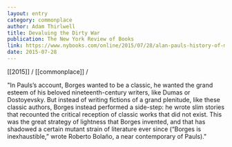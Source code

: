 ```yaml
---
layout: entry
category: commonplace
author: Adam Thirlwell
title: Devaluing the Dirty War
publication: The New York Review of Books
link: https://www.nybooks.com/online/2015/07/28/alan-pauls-history-of-money/
date: 2015-07-28
---
```


[[2015]] / [[commonplace]] / 

"In Pauls’s account, Borges wanted to be a classic, he wanted the grand esteem of his beloved nineteenth-century writers, like Dumas or Dostoyevsky. But instead of writing fictions of a grand plenitude, like these classic authors, Borges instead performed a side-step: he wrote slim stories that recounted the critical reception of classic works that did not exist. This was the great strategy of lightness that Borges invented, and that has shadowed a certain mutant strain of literature ever since (“Borges is inexhaustible,” wrote Roberto Bolaño, a near contemporary of Pauls)."
